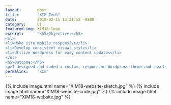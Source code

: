 ```yaml
---
layout:       post
title:        "XIM Tech"
date:         2018-02-15 13:21:52 -0800
category:     UI
featured-img: XIM18-logo
excerpt:      "<h5>Objective:</h5>
<ul>
<li>Make site mobile responsive</li>
<li>Develop consistent visual style</li>
<li>Utilize Wordpress for easy content updates</li>
</ul>
<h5>Outcome:</h5>
<p>I designed and coded a custom, responsive Wordpress theme and assets with a unified art style. I migrated and reorganized the content onto the Wordpress CMS.</p>"
permalink:    "xim"
---
```


{% include image.html name="XIM18-website-sketch.jpg" %}
{% include image.html name="XIM18-website-code.jpg" %}
{% include image.html name="XIM18-website.jpg" %}
